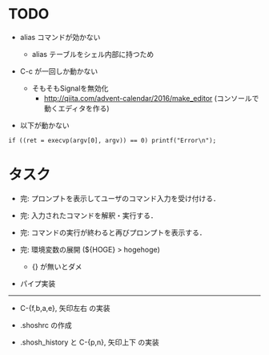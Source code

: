 # TODO

- alias コマンドが効かない
  - alias テーブルをシェル内部に持つため
- C-c が一回しか動かない
  - そもそもSignalを無効化
    - http://qiita.com/advent-calendar/2016/make_editor (コンソールで動くエディタを作る)

- 以下が動かない
```
if ((ret = execvp(argv[0], argv)) == 0) printf("Error\n");
```

# タスク

- 完: プロンプトを表示してユーザのコマンド入力を受け付ける．

- 完: 入力されたコマンドを解釈・実行する．

- 完: コマンドの実行が終わると再びプロンプトを表示する．

- 完: 環境変数の展開 (${HOGE} > hogehoge)
    - {} が無いとダメ

- パイプ実装

---

- C-{f,b,a,e}, 矢印左右 の実装

- .shoshrc の作成

- .shosh_history と C-{p,n}, 矢印上下 の実装
